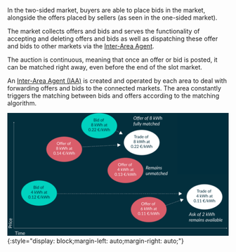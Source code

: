 In the two-sided market, buyers are able to place bids in the market, alongside the offers placed by sellers (as seen in the one-sided market).

The market collects offers and bids and serves the functionality of accepting and deleting offers and bids as well as dispatching these offer and bids to other markets via the [Inter-Area Agent](inter-area-agent.md). 

The auction is continuous, meaning that once an offer or bid is posted, it can be matched right away, even before the end of the slot market.

An [Inter-Area Agent (IAA)](inter-area-agent.md) is created and operated by each area to deal with forwarding offers and bids to the connected markets. The area constantly triggers the matching between bids and offers according to the matching algorithm.

![img](img/two-sided-pay-as-bid-1.png){:style="display: block;margin-left: auto;margin-right: auto;"}

